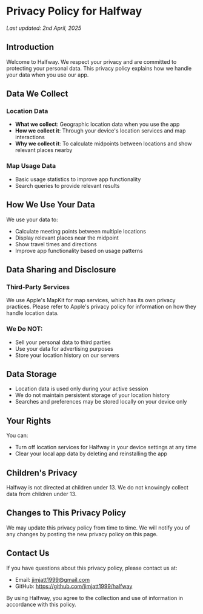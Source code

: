 # Privacy Policy for Halfway

*Last updated: 2nd April, 2025*

## Introduction

Welcome to Halfway. We respect your privacy and are committed to protecting your personal data. This privacy policy explains how we handle your data when you use our app.

## Data We Collect

### Location Data
- **What we collect**: Geographic location data when you use the app
- **How we collect it**: Through your device's location services and map interactions
- **Why we collect it**: To calculate midpoints between locations and show relevant places nearby

### Map Usage Data
- Basic usage statistics to improve app functionality
- Search queries to provide relevant results

## How We Use Your Data

We use your data to:
- Calculate meeting points between multiple locations
- Display relevant places near the midpoint
- Show travel times and directions
- Improve app functionality based on usage patterns

## Data Sharing and Disclosure

### Third-Party Services
We use Apple's MapKit for map services, which has its own privacy practices. Please refer to Apple's privacy policy for information on how they handle location data.

### We Do NOT:
- Sell your personal data to third parties
- Use your data for advertising purposes
- Store your location history on our servers

## Data Storage
- Location data is used only during your active session
- We do not maintain persistent storage of your location history
- Searches and preferences may be stored locally on your device only

## Your Rights
You can:
- Turn off location services for Halfway in your device settings at any time
- Clear your local app data by deleting and reinstalling the app

## Children's Privacy
Halfway is not directed at children under 13. We do not knowingly collect data from children under 13.

## Changes to This Privacy Policy
We may update this privacy policy from time to time. We will notify you of any changes by posting the new privacy policy on this page.

## Contact Us
If you have questions about this privacy policy, please contact us at:
- Email: jimjatt1999@gmail.com
- GitHub: https://github.com/jimjatt1999/halfway

By using Halfway, you agree to the collection and use of information in accordance with this policy.
